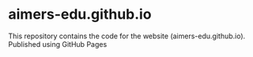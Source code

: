# aimers-edu.github.io
This repository contains the code for the website (aimers-edu.github.io). \
Published using GitHub Pages
